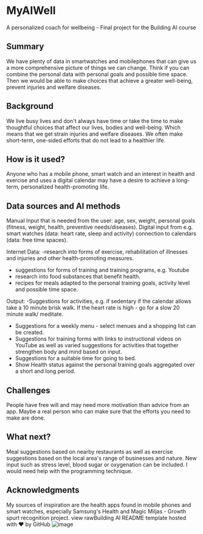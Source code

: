 # MyAIWell
A personalized coach for wellbeing - Final project for the Building AI course
## Summary
 We have plenty of data in smartwatches and mobilephones that can give us a more comprehensive picture of things we can change. Think if you can combine the personal data with personal goals and possible time space. Then we would be able to make choices that achieve a greater well-being, prevent injuries and welfare diseases.
## Background
We live busy lives and don't always have time or take the time to make thoughtful choices that affect our lives, bodies and well-being. Which means that we get strain injuries and welfare diseases. We often make short-term, one-sided efforts that do not lead to a healthier life.
## How is it used?
Anyone who has a mobile phone, smart watch and an interest in health and exercise and uses a digital calendar may have a desire to achieve a long-term, personalized health-promoting life.
## Data sources and AI methods
Manual Input that is needed from the user:  age, sex, weight, personal goals (fitness, weight, health, preventive needs/diseases).
Digital input from e.g. smart watches (data: heart rate, sleep and activity) connection to calendars (data: free time spaces).

Internet Data:
 -research into forms of exercise, rehabilitation of illnesses and injuries and other health-promoting measures.
- suggestions for forms of training and training programs, e.g. Youtube
- research into food substances that benefit health.
- recipes for meals adapted to the personal training goals, activity level and possible time space.

Output:
-Suggestions for activities, e.g. if sedentary if the calendar allows take a 10 minute brisk walk. If the heart rate is high - go for a slow 20 minute walk/ meditate.
- Suggestions for a weekly menu - select menues and a shopping list can be created.
- Suggestions for training forms with links to instructional videos on YouTube as well as varied suggestions for activities that together strengthen body and mind based on input.
- Suggestions for a suitable time for going to bed.
- Show Health status against the personal training goals aggregated over a short and long period.
## Challenges
People have free will and may need more motivation than advice from an app. Maybe a real person who can make sure that the efforts you need to make are done.
## What next?
Meal suggestions based on nearby restaurants as well as exercise suggestions based on the local area's range of businesses and nature.
New input such as stress level, blood sugar or oxygenation can be included. I would need help with the programming technique.
## Acknowledgments
My sources of inspiration are the health apps found in mobile phones and smart watches, especially Samsung's Health and Magic Miljas - Growth spurt recognition project.
view rawBuilding AI README template hosted with ❤ by GitHub
![image](https://github.com/MonaMilutinovic/MyAIWell/assets/47453091/6db1b118-b919-42ea-aee0-4c43f8070ee0)
